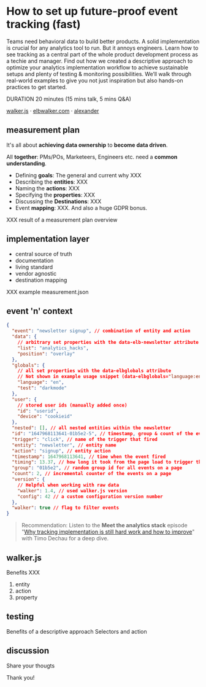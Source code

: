 # How to set up future-proof event tracking (fast)

Teams need behavioral data to build better products. A solid implementation is crucial for any analytics tool to run. But it annoys engineers.
Learn how to see tracking as a central part of the whole product development process as a techie and manager. Find out how we created a descriptive approach to optimize your analytics implementation workflow to achieve sustainable setups and plenty of testing & monitoring possibilities.
We’ll walk through real-world examples to give you not just inspiration but also hands-on practices to get started.

DURATION
20 minutes (15 mins talk, 5 mins Q&A)

[walker.js](https://github.com/elbwalker/walker.js) · [elbwalker.com](https://www.elbwalker.com) · [alexander](https://www.linkedin.com/in/alexanderkirtzel/)

## measurement plan

It's all about **achieving data ownership** to **become data driven**.

All **together**: PMs/POs, Marketeers, Engineers etc. need a **common understanding**.

- Defining **goals**: The general and current why XXX
- Describing the **entities**: XXX
- Naming the **actions**: XXX
- Specifying the **properties**: XXX
- Discussing the **Destinations**: XXX
- Event **mapping**: XXX. And also a huge GDPR bonus.

XXX result of a measurement plan overview

## implementation layer

- central source of truth
- documentation
- living standard
- vendor agnostic
- destination mapping

XXX example measurement.json

## event 'n' context

```json
{
  "event": "newsletter signup", // combination of entity and action
  "data": {
    // arbitrary set properties with the data-elb-newsletter attribute
    "list": "analytics_hacks",
    "position": "overlay"
  },
  "globals": {
    // all set properties with the data-elbglobals attribute
    // Not shown in example usage snippet (data-elbglobals="language:en;test:darkmode")
    "language": "en",
    "test": "darkmode"
  },
  "user": {
    // stored user ids (manually added once)
    "id": "userid",
    "device": "cookieid"
  },
  "nested": [], // all nested entities within the newsletter
  "id": "1647968113641-01b5e2-5", // timestamp, group & count of the event
  "trigger": "click", // name of the trigger that fired
  "entity": "newsletter", // entity name
  "action": "signup", // entity action
  "timestamp": 1647968113641, // time when the event fired
  "timing": 13.37, // how long it took from the page load to trigger the event
  "group": "01b5e2", // random group id for all events on a page
  "count": 2, // incremental counter of the events on a page
  "version": {
    // Helpful when working with raw data
    "walker": 1.4, // used walker.js version
    "config": 42 // a custom configuration version number
  },
  "walker": true // flag to filter events
}
```

> Recommendation: Listen to the **Meet the analytics stack** episode "[Why tracking implementation is still hard work and how to improve](https://share.transistor.fm/s/261a952c)" with Timo Dechau for a deep dive.

## walker.js

Benefits XXX

1. entity
2. action
3. property

## testing

Benefits of a descriptive approach
Selectors and action

## discussion

Share your thougts

Thank you!
